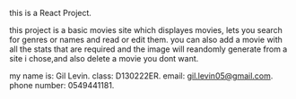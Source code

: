 this is a React Project.

this project is a basic movies site which displayes movies, lets you search for genres or names and read or edit them.
you can also add a movie with all the stats that are required and the image will reandomly generate from a site i chose,and also delete a movie you dont want.

my name is: Gil Levin.
class: D130222ER.
email: gil.levin05@gmail.com.
phone number: 0549441181.

